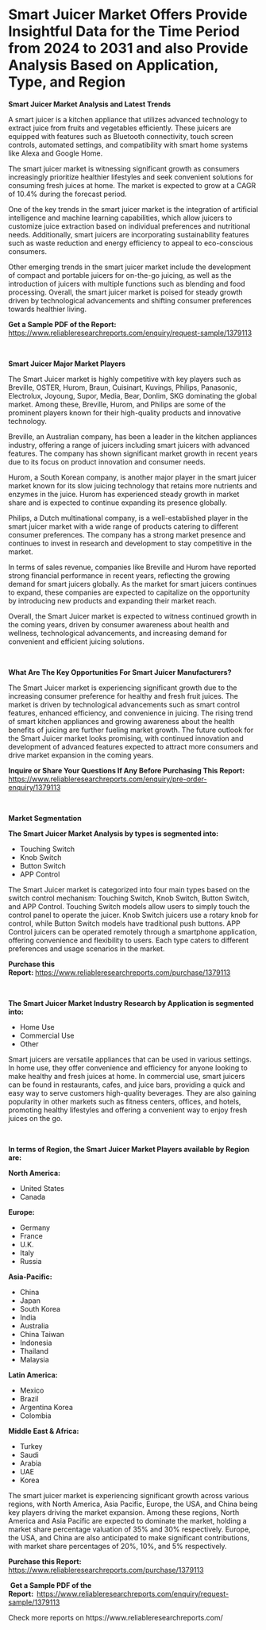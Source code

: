<p><h1>Smart Juicer Market Offers Provide Insightful Data for the Time Period from 2024 to 2031 and also Provide Analysis Based on Application, Type, and Region</h1></p><p><strong>Smart Juicer Market Analysis and Latest Trends</strong></p>
<p><p>A smart juicer is a kitchen appliance that utilizes advanced technology to extract juice from fruits and vegetables efficiently. These juicers are equipped with features such as Bluetooth connectivity, touch screen controls, automated settings, and compatibility with smart home systems like Alexa and Google Home.</p><p>The smart juicer market is witnessing significant growth as consumers increasingly prioritize healthier lifestyles and seek convenient solutions for consuming fresh juices at home. The market is expected to grow at a CAGR of 10.4% during the forecast period.</p><p>One of the key trends in the smart juicer market is the integration of artificial intelligence and machine learning capabilities, which allow juicers to customize juice extraction based on individual preferences and nutritional needs. Additionally, smart juicers are incorporating sustainability features such as waste reduction and energy efficiency to appeal to eco-conscious consumers.</p><p>Other emerging trends in the smart juicer market include the development of compact and portable juicers for on-the-go juicing, as well as the introduction of juicers with multiple functions such as blending and food processing. Overall, the smart juicer market is poised for steady growth driven by technological advancements and shifting consumer preferences towards healthier living.</p></p>
<p><strong>Get a Sample PDF of the Report:&nbsp;</strong> <a href="https://www.reliableresearchreports.com/enquiry/request-sample/1379113">https://www.reliableresearchreports.com/enquiry/request-sample/1379113</a></p>
<p>&nbsp;</p>
<p><strong>Smart Juicer Major Market Players</strong></p>
<p><p>The Smart Juicer market is highly competitive with key players such as Breville, OSTER, Hurom, Braun, Cuisinart, Kuvings, Philips, Panasonic, Electrolux, Joyoung, Supor, Media, Bear, Donlim, SKG dominating the global market. Among these, Breville, Hurom, and Philips are some of the prominent players known for their high-quality products and innovative technology.</p><p>Breville, an Australian company, has been a leader in the kitchen appliances industry, offering a range of juicers including smart juicers with advanced features. The company has shown significant market growth in recent years due to its focus on product innovation and consumer needs.</p><p>Hurom, a South Korean company, is another major player in the smart juicer market known for its slow juicing technology that retains more nutrients and enzymes in the juice. Hurom has experienced steady growth in market share and is expected to continue expanding its presence globally.</p><p>Philips, a Dutch multinational company, is a well-established player in the smart juicer market with a wide range of products catering to different consumer preferences. The company has a strong market presence and continues to invest in research and development to stay competitive in the market.</p><p>In terms of sales revenue, companies like Breville and Hurom have reported strong financial performance in recent years, reflecting the growing demand for smart juicers globally. As the market for smart juicers continues to expand, these companies are expected to capitalize on the opportunity by introducing new products and expanding their market reach.</p><p>Overall, the Smart Juicer market is expected to witness continued growth in the coming years, driven by consumer awareness about health and wellness, technological advancements, and increasing demand for convenient and efficient juicing solutions.</p></p>
<p>&nbsp;</p>
<p><strong>What Are The Key Opportunities For Smart Juicer Manufacturers?</strong></p>
<p><p>The Smart Juicer market is experiencing significant growth due to the increasing consumer preference for healthy and fresh fruit juices. The market is driven by technological advancements such as smart control features, enhanced efficiency, and convenience in juicing. The rising trend of smart kitchen appliances and growing awareness about the health benefits of juicing are further fueling market growth. The future outlook for the Smart Juicer market looks promising, with continued innovation and development of advanced features expected to attract more consumers and drive market expansion in the coming years.</p></p>
<p><strong>Inquire or Share Your Questions If Any Before Purchasing This Report:</strong> <a href="https://www.reliableresearchreports.com/enquiry/pre-order-enquiry/1379113">https://www.reliableresearchreports.com/enquiry/pre-order-enquiry/1379113</a></p>
<p>&nbsp;</p>
<p><strong>Market Segmentation</strong></p>
<p><strong>The Smart Juicer Market Analysis by types is segmented into:</strong></p>
<p><ul><li>Touching Switch</li><li>Knob Switch</li><li>Button Switch</li><li>APP Control</li></ul></p>
<p><p>The Smart Juicer market is categorized into four main types based on the switch control mechanism: Touching Switch, Knob Switch, Button Switch, and APP Control. Touching Switch models allow users to simply touch the control panel to operate the juicer. Knob Switch juicers use a rotary knob for control, while Button Switch models have traditional push buttons. APP Control juicers can be operated remotely through a smartphone application, offering convenience and flexibility to users. Each type caters to different preferences and usage scenarios in the market.</p></p>
<p><strong>Purchase this Report:&nbsp;</strong><a href="https://www.reliableresearchreports.com/purchase/1379113">https://www.reliableresearchreports.com/purchase/1379113</a></p>
<p>&nbsp;</p>
<p><strong>The Smart Juicer Market Industry Research by Application is segmented into:</strong></p>
<p><ul><li>Home Use</li><li>Commercial Use</li><li>Other</li></ul></p>
<p><p>Smart juicers are versatile appliances that can be used in various settings. In home use, they offer convenience and efficiency for anyone looking to make healthy and fresh juices at home. In commercial use, smart juicers can be found in restaurants, cafes, and juice bars, providing a quick and easy way to serve customers high-quality beverages. They are also gaining popularity in other markets such as fitness centers, offices, and hotels, promoting healthy lifestyles and offering a convenient way to enjoy fresh juices on the go.</p></p>
<p>&nbsp;</p>
<p><strong>In terms of Region, the Smart Juicer Market Players available by Region are:</strong></p>
<p>
    <p> <strong> North America: </strong>
        <ul>
            <li>United States</li>
            <li>Canada</li>
        </ul>
        </p> 
    <p> <strong> Europe: </strong>
        <ul>
            <li>Germany</li>
            <li>France</li>
            <li>U.K.</li>
            <li>Italy</li>
            <li>Russia</li>
        </ul>
        </p> 
    <p> <strong> Asia-Pacific: </strong>
        <ul>
            <li>China</li>
            <li>Japan</li>
            <li>South Korea</li>
            <li>India</li>
            <li>Australia</li>
            <li>China Taiwan</li>
            <li>Indonesia</li>
            <li>Thailand</li>
            <li>Malaysia</li>
        </ul>
        </p> 
    <p> <strong> Latin America: </strong>
        <ul>
            <li>Mexico</li>
            <li>Brazil</li>
            <li>Argentina Korea</li>
            <li>Colombia</li>
        </ul>
        </p> 
    <p> <strong> Middle East & Africa: </strong>
        <ul>
            <li>Turkey</li>
            <li>Saudi</li>
            <li>Arabia</li>
            <li>UAE</li>
            <li>Korea</li>
        </ul>
    </p>
    </p>
<p><p>The smart juicer market is experiencing significant growth across various regions, with North America, Asia Pacific, Europe, the USA, and China being key players driving the market expansion. Among these regions, North America and Asia Pacific are expected to dominate the market, holding a market share percentage valuation of 35% and 30% respectively. Europe, the USA, and China are also anticipated to make significant contributions, with market share percentages of 20%, 10%, and 5% respectively.</p></p>
<p><strong>Purchase this Report: </strong><a href="https://www.reliableresearchreports.com/purchase/1379113">https://www.reliableresearchreports.com/purchase/1379113</a></p>
<p>&nbsp;<strong>Get a Sample PDF of the Report:&nbsp;&nbsp;</strong><a href="https://www.reliableresearchreports.com/enquiry/request-sample/1379113">https://www.reliableresearchreports.com/enquiry/request-sample/1379113</a></p>
<p><strong></strong></p>
<p>Check more reports on https://www.reliableresearchreports.com/</p>